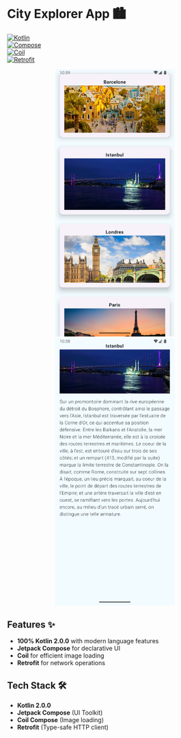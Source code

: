 # City Explorer App 🏙️  

[![Kotlin](https://img.shields.io/badge/Kotlin-2.0.0-blue.svg?logo=kotlin)](https://kotlinlang.org)  
[![Compose](https://img.shields.io/badge/Jetpack%20Compose-1.7.0-brightgreen?logo=jetpackcompose)](https://developer.android.com/jetpack/compose)  
[![Coil](https://img.shields.io/badge/Coil-2.5.0-red.svg?logo=coil)](https://coil-kt.github.io/coil/)  
[![Retrofit](https://img.shields.io/badge/Retrofit-2.11.0-orange?logo=square)](https://square.github.io/retrofit/)  

<div align="center">
  <img src="screenshots/list.png" width="280"/>
  <img src="screenshots/detail.png" width="280"/>
</div>

## Features ✨  
- **100% Kotlin 2.0.0** with modern language features  
- **Jetpack Compose** for declarative UI  
- **Coil** for efficient image loading  
- **Retrofit** for network operations  

## Tech Stack 🛠️  
- **Kotlin 2.0.0**  
- **Jetpack Compose** (UI Toolkit)  
- **Coil Compose** (Image loading)  
- **Retrofit** (Type-safe HTTP client)  
